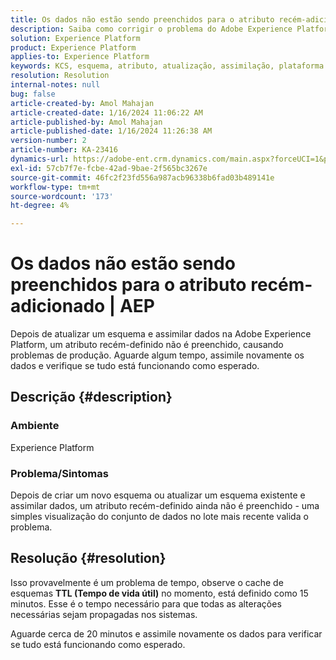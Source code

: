 ```yaml
---
title: Os dados não estão sendo preenchidos para o atributo recém-adicionado | AEP
description: Saiba como corrigir o problema do Adobe Experience Platform em que um atributo recém-definido não é preenchido. Aguarde e assimile novamente os dados.
solution: Experience Platform
product: Experience Platform
applies-to: Experience Platform
keywords: KCS, esquema, atributo, atualização, assimilação, plataforma de experiência, AEP
resolution: Resolution
internal-notes: null
bug: false
article-created-by: Amol Mahajan
article-created-date: 1/16/2024 11:06:22 AM
article-published-by: Amol Mahajan
article-published-date: 1/16/2024 11:26:38 AM
version-number: 2
article-number: KA-23416
dynamics-url: https://adobe-ent.crm.dynamics.com/main.aspx?forceUCI=1&pagetype=entityrecord&etn=knowledgearticle&id=a1349644-5fb4-ee11-a569-6045bd006079
exl-id: 57cb7f7e-fcbe-42ad-9bae-2f565bc3267e
source-git-commit: 46fc2f23fd556a987acb96338b6fad03b489141e
workflow-type: tm+mt
source-wordcount: '173'
ht-degree: 4%

---
```


# Os dados não estão sendo preenchidos para o atributo recém-adicionado | AEP


Depois de atualizar um esquema e assimilar dados na Adobe Experience Platform, um atributo recém-definido não é preenchido, causando problemas de produção. Aguarde algum tempo, assimile novamente os dados e verifique se tudo está funcionando como esperado.

## Descrição {#description}


### <b>Ambiente</b>

Experience Platform



### <b>Problema/Sintomas</b>

Depois de criar um novo esquema ou atualizar um esquema existente e assimilar dados, um atributo recém-definido ainda não é preenchido - uma simples visualização do conjunto de dados no lote mais recente valida o problema.


## Resolução {#resolution}


Isso provavelmente é um problema de tempo, observe o cache de esquemas <b>TTL (Tempo de vida útil)</b> no momento, está definido como 15 minutos. Esse é o tempo necessário para que todas as alterações necessárias sejam propagadas nos sistemas.

Aguarde cerca de 20 minutos e assimile novamente os dados para verificar se tudo está funcionando como esperado.
